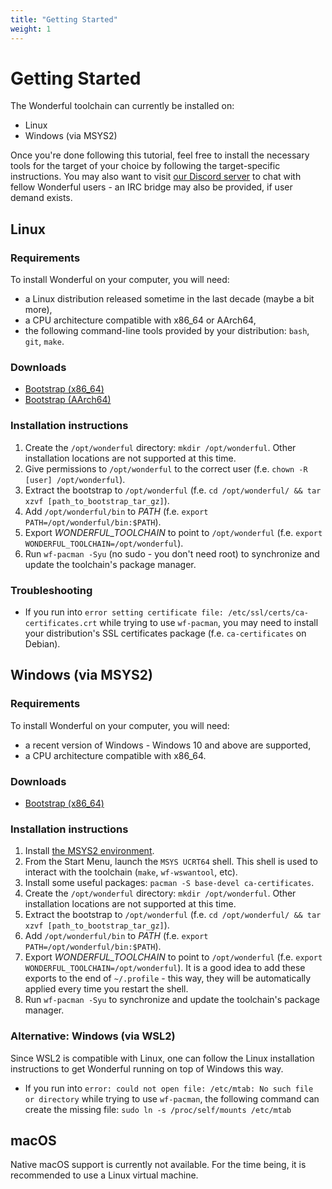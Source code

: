 ```yaml
---
title: "Getting Started"
weight: 1
---
```


# Getting Started

The Wonderful toolchain can currently be installed on:

* Linux
* Windows (via MSYS2)

Once you're done following this tutorial, feel free to install the necessary tools for the target of your choice by following the target-specific instructions.
You may also want to visit [our Discord server](https://discord.gg/CR7MCZNurp) to chat with fellow Wonderful users - an IRC bridge may also be provided, if user demand exists.

## Linux

### Requirements

To install Wonderful on your computer, you will need:

* a Linux distribution released sometime in the last decade (maybe a bit more),
* a CPU architecture compatible with x86_64 or AArch64,
* the following command-line tools provided by your distribution: `bash`, `git`, `make`.

### Downloads

 * [Bootstrap (x86_64)](/bootstrap/wf-bootstrap-x86_64.tar.gz)
 * [Bootstrap (AArch64)](/bootstrap/wf-bootstrap-aarch64.tar.gz)

### Installation instructions

1. Create the `/opt/wonderful` directory: `mkdir /opt/wonderful`. Other installation locations are not supported at this time.
2. Give permissions to `/opt/wonderful` to the correct user (f.e. `chown -R [user] /opt/wonderful`).
3. Extract the bootstrap to `/opt/wonderful` (f.e. `cd /opt/wonderful/ && tar xzvf [path_to_bootstrap_tar_gz]`).
4. Add `/opt/wonderful/bin` to *PATH* (f.e. `export PATH=/opt/wonderful/bin:$PATH`).
5. Export *WONDERFUL_TOOLCHAIN* to point to `/opt/wonderful` (f.e. `export WONDERFUL_TOOLCHAIN=/opt/wonderful`).
6. Run `wf-pacman -Syu` (no sudo - you don't need root) to synchronize and update the toolchain's package manager.

<!--    * [Bootstrap (ARMv6)](/bootstrap/wf-bootstrap-armv6h.tar.gz) -->

### Troubleshooting

* If you run into `error setting certificate file: /etc/ssl/certs/ca-certificates.crt` while trying to use `wf-pacman`, you may need to install your distribution's SSL certificates package (f.e. `ca-certificates` on Debian).

## Windows (via MSYS2)

### Requirements

To install Wonderful on your computer, you will need:

* a recent version of Windows - Windows 10 and above are supported,
* a CPU architecture compatible with x86_64.

### Downloads

 * [Bootstrap (x86_64)](/bootstrap/wf-bootstrap-windows-x86_64.tar.gz)

### Installation instructions

1. Install [the MSYS2 environment](https://www.msys2.org/).
2. From the Start Menu, launch the `MSYS UCRT64` shell. This shell is used to interact with the toolchain (`make`, `wf-wswantool`, etc).
3. Install some useful packages: `pacman -S base-devel ca-certificates`.
4. Create the `/opt/wonderful` directory: `mkdir /opt/wonderful`. Other installation locations are not supported at this time.
5. Extract the bootstrap to `/opt/wonderful` (f.e. `cd /opt/wonderful/ && tar xzvf [path_to_bootstrap_tar_gz]`).
6. Add `/opt/wonderful/bin` to *PATH* (f.e. `export PATH=/opt/wonderful/bin:$PATH`).
7. Export *WONDERFUL_TOOLCHAIN* to point to `/opt/wonderful` (f.e. `export WONDERFUL_TOOLCHAIN=/opt/wonderful`). It is a good idea to add these exports to the end of `~/.profile` - this way, they will be automatically applied every time you restart the shell.
8. Run `wf-pacman -Syu` to synchronize and update the toolchain's package manager.

<!--    * [Bootstrap (ARMv6)](/bootstrap/wf-bootstrap-arm32v6.tar.gz) -->

### Alternative: Windows (via WSL2)

Since WSL2 is compatible with Linux, one can follow the Linux installation instructions to get Wonderful running on top of Windows this way.

* If you run into `error: could not open file: /etc/mtab: No such file or directory` while trying to use `wf-pacman`, the following command can create the missing file: `sudo ln -s /proc/self/mounts /etc/mtab`

## macOS

Native macOS support is currently not available. For the time being, it is recommended to use a Linux virtual machine.
